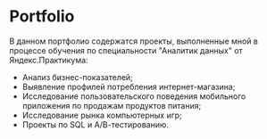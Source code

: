 # Portfolio
В данном портфолио содержатся проекты, выполненные мной в процессе обучения по специальности "Аналитик данных" от Яндекс.Практикума:
- Анализ бизнес-показателей;
- Выявление профилей потребления интернет-магазина;
- Исследование пользовательского поведения мобильного приложения по продажам продуктов питания;
- Исследование рынка компьютерных игр;
- Проекты по SQL и А/В-тестированию.
